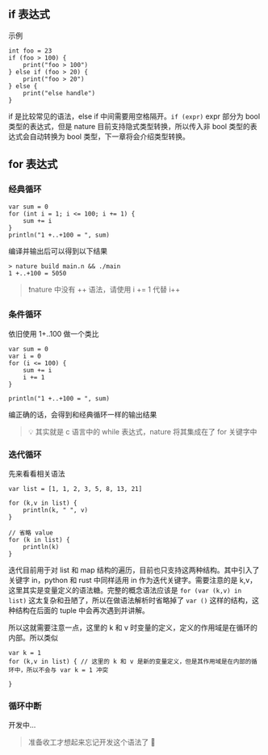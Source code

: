 ## if 表达式
示例
```nature
int foo = 23
if (foo > 100) {
    print("foo > 100")
} else if (foo > 20) {
    print("foo > 20")
} else {
    print("else handle")
}
```

if 是比较常见的语法，else if 中间需要用空格隔开。`if (expr)`  expr 部分为 bool 类型的表达式，但是 nature 目前支持隐式类型转换，所以传入非 bool 类型的表达式会自动转换为 bool 类型，下一章将会介绍类型转换。

## for 表达式

### 经典循环
```nature
var sum = 0
for (int i = 1; i <= 100; i += 1) {
	sum += i
}
println("1 +..+100 = ", sum)
```

编译并输出后可以得到以下结果
```shell
> nature build main.n && ./main
1 +..+100 = 5050
```

> ❗️nature 中没有 ++ 语法，请使用 i += 1 代替 i++

### 条件循环

依旧使用 1+..100 做一个类比
```nature
var sum = 0
var i = 0
for (i <= 100) {
	sum += i
	i += 1
}

println("1 +..+100 = ", sum)
```

编正确的话，会得到和经典循环一样的输出结果

> 💡  其实就是 c 语言中的 while 表达式，nature 将其集成在了 for 关键字中


### 迭代循环
先来看看相关语法
```nature
var list = [1, 1, 2, 3, 5, 8, 13, 21]

for (k,v in list) {
	println(k, " ", v)
}

// 省略 value
for (k in list) {
	println(k)
}
```

迭代目前用于对 list 和 map 结构的遍历，目前也只支持这两种结构。其中引入了关键字 in，python 和 rust 中同样适用 in 作为迭代关键字。需要注意的是 k,v， 这里其实是变量定义的语法糖。完整的概念语法应该是 `for (var (k,v) in list)` 这太复杂和丑陋了，所以在做语法解析时省略掉了 `var ()` 这样的结构，这种结构在后面的 tuple 中会再次遇到并讲解。

所以这就需要注意一点，这里的 k 和 v 时变量的定义，定义的作用域是在循环的内部。所以类似
```nature
var k = 1 
for (k,v in list) { // 这里的 k 和 v 是新的变量定义，但是其作用域是在内部的循环中，所以不会与 var k = 1 冲突

} 
```

### 循环中断
开发中... 
> 准备收工才想起来忘记开发这个语法了 🙏